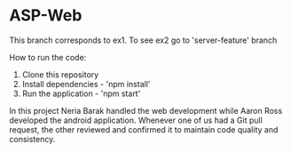 # ASP-Web

This branch corresponds to ex1. To see ex2 go to 'server-feature' branch

How to run the code:
1. Clone this repository
2. Install dependencies - 'npm install'
3. Run the application - 'npm start'

In this project Neria Barak handled the web development while Aaron Ross developed the android application. Whenever one of us had a Git pull request, the other reviewed and confirmed it to maintain code quality and consistency.
